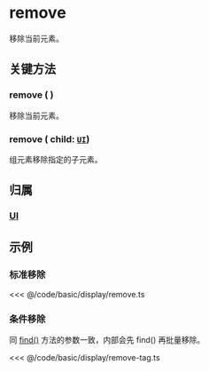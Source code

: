# remove

移除当前元素。

## 关键方法

### remove ( )

移除当前元素。

### remove ( child: [`UI`](/reference/display/UI.md))

组元素移除指定的子元素。

## 归属

### [UI](/reference/display/UI.md#基础属性)

## 示例

### 标准移除

<<< @/code/basic/display/remove.ts

### 条件移除

同 [find()](/reference/property/find.md) 方法的参数一致，内部会先 find() 再批量移除。

<<< @/code/basic/display/remove-tag.ts
